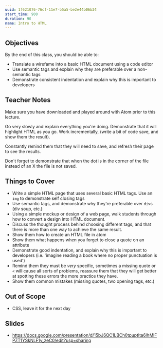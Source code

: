 ```yaml
---
uuid: 1f621076-76cf-11e7-b5a5-be2e44b06b34
start_time: 900
duration: 90
name: Intro to HTML
---
```


## Objectives

By the end of this class, you should be able to:
- Translate a wirefame into a basic HTML document using a code editor 
- Use semantic tags and explain why they are preferable over a non-semantic tags
- Demonstrate consistent indentation and explain why this is important to developers

## Teacher Notes

Make sure you have downloaded and played around with Atom prior to this lecture.

Go very slowly and explain everything you're doing. Demonstrate that it will highlight
HTML as you go. Work incrementally, (write a bit of code save, and show them the result).

Constantly remind them that they will need to save, and refresh their page to see the results.

Don't forget to demonstrate that when the dot is in the corner of the file instead of an X the file is not saved.

## Things to Cover

- Write a simple HTML page that uses several basic HTML tags. Use an `img` to demonstrate self closing tags
- Use semantic tags, and demonstrate why they're preferable over `div`s (div soup, etc.)
- Using a simple mockup or design of a web page, walk students through how to convert a design into HTML document.
- Discuss the thought process behind choosing different tags, and that there is more than one way to achieve the same result.
- Show them how to create an HTML file in atom
- Show them what happens when you forget to close a quote on an attribute
- Demonstrate good indentation, and explain why this is important to developers (i.e. 'imagine reading a book where no proper punctuation is used')
- Remind them they must be _very_ specific, sometimes a missing quote or `<` will cause all sorts of problems,
reassure them that they will get better at spotting these errors the more practice they have.
- Show them common mistakes (missing quotes, two opening tags, etc.)

## Out of Scope

- CSS, leave it for the next day

## Slides
- https://docs.google.com/presentation/d/15bJ6QC1LBCh0tpuptIta6IhMlFPZT1YSkNLF1v_zeC0/edit?usp=sharing
